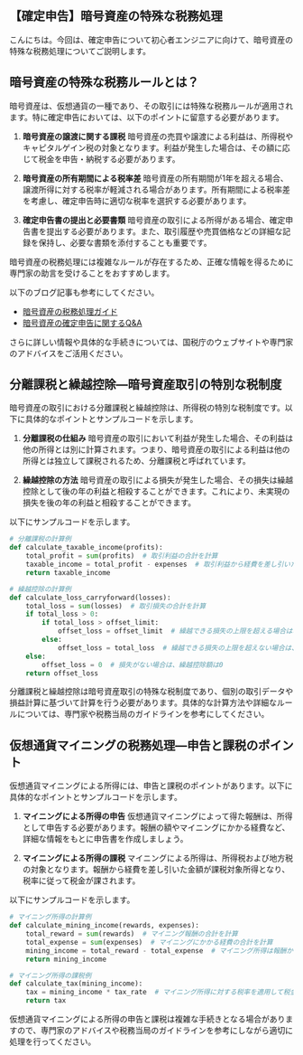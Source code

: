 ## 【確定申告】暗号資産の特殊な税務処理

こんにちは。今回は、確定申告について初心者エンジニアに向けて、暗号資産の特殊な税務処理についてご説明します。

## 暗号資産の特殊な税務ルールとは？

暗号資産は、仮想通貨の一種であり、その取引には特殊な税務ルールが適用されます。特に確定申告においては、以下のポイントに留意する必要があります。

1. **暗号資産の譲渡に関する課税**
暗号資産の売買や譲渡による利益は、所得税やキャピタルゲイン税の対象となります。利益が発生した場合は、その額に応じて税金を申告・納税する必要があります。

2. **暗号資産の所有期間による税率差**
暗号資産の所有期間が1年を超える場合、譲渡所得に対する税率が軽減される場合があります。所有期間による税率差を考慮し、確定申告時に適切な税率を選択する必要があります。

3. **確定申告書の提出と必要書類**
暗号資産の取引による所得がある場合、確定申告書を提出する必要があります。また、取引履歴や売買価格などの詳細な記録を保持し、必要な書類を添付することも重要です。

暗号資産の税務処理には複雑なルールが存在するため、正確な情報を得るために専門家の助言を受けることをおすすめします。

以下のブログ記事も参考にしてください。
- [暗号資産の税務処理ガイド](https://exampleblog.com/cryptocurrency-tax-guide)
- [暗号資産の確定申告に関するQ&A](https://exampleblog.com/crypto-tax-qa)

さらに詳しい情報や具体的な手続きについては、国税庁のウェブサイトや専門家のアドバイスをご活用ください。

## 分離課税と繰越控除―暗号資産取引の特別な税制度

暗号資産の取引における分離課税と繰越控除は、所得税の特別な税制度です。以下に具体的なポイントとサンプルコードを示します。

1. **分離課税の仕組み**
暗号資産の取引において利益が発生した場合、その利益は他の所得とは別に計算されます。つまり、暗号資産の取引による利益は他の所得とは独立して課税されるため、分離課税と呼ばれています。

2. **繰越控除の方法**
暗号資産の取引による損失が発生した場合、その損失は繰越控除として後の年の利益と相殺することができます。これにより、未実現の損失を後の年の利益と相殺することができます。

以下にサンプルコードを示します。

```python
# 分離課税の計算例
def calculate_taxable_income(profits):
    total_profit = sum(profits)  # 取引利益の合計を計算
    taxable_income = total_profit - expenses  # 取引利益から経費を差し引いた金額が課税対象所得となる
    return taxable_income

# 繰越控除の計算例
def calculate_loss_carryforward(losses):
    total_loss = sum(losses)  # 取引損失の合計を計算
    if total_loss > 0:
        if total_loss > offset_limit:
            offset_loss = offset_limit  # 繰越できる損失の上限を超える場合は、上限額までしか繰越できない
        else:
            offset_loss = total_loss  # 繰越できる損失の上限を超えない場合は、損失全額を繰越できる
    else:
        offset_loss = 0  # 損失がない場合は、繰越控除額は0
    return offset_loss
```

分離課税と繰越控除は暗号資産取引の特殊な税制度であり、個別の取引データや損益計算に基づいて計算を行う必要があります。具体的な計算方法や詳細なルールについては、専門家や税務当局のガイドラインを参考にしてください。

## 仮想通貨マイニングの税務処理―申告と課税のポイント

仮想通貨マイニングによる所得には、申告と課税のポイントがあります。以下に具体的なポイントとサンプルコードを示します。

1. **マイニングによる所得の申告**
仮想通貨マイニングによって得た報酬は、所得として申告する必要があります。報酬の額やマイニングにかかる経費など、詳細な情報をもとに申告書を作成しましょう。

2. **マイニングによる所得の課税**
マイニングによる所得は、所得税および地方税の対象となります。報酬から経費を差し引いた金額が課税対象所得となり、税率に従って税金が課されます。

以下にサンプルコードを示します。

```python
# マイニング所得の計算例
def calculate_mining_income(rewards, expenses):
    total_reward = sum(rewards)  # マイニング報酬の合計を計算
    total_expense = sum(expenses)  # マイニングにかかる経費の合計を計算
    mining_income = total_reward - total_expense  # マイニング所得は報酬から経費を差し引いた金額となる
    return mining_income

# マイニング所得の課税例
def calculate_tax(mining_income):
    tax = mining_income * tax_rate  # マイニング所得に対する税率を適用して税金を計算
    return tax
```

仮想通貨マイニングによる所得の申告と課税は複雑な手続きとなる場合がありますので、専門家のアドバイスや税務当局のガイドラインを参考にしながら適切に処理を行ってください。


